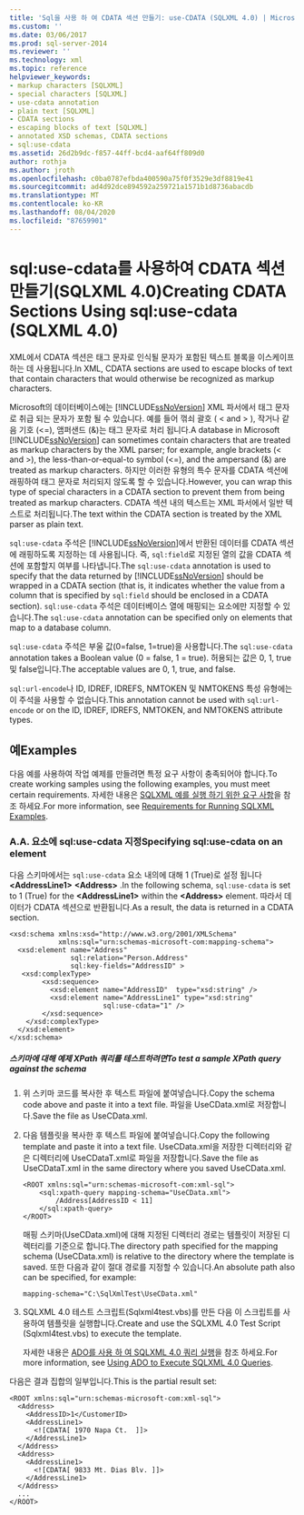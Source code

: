 ```yaml
---
title: 'Sql을 사용 하 여 CDATA 섹션 만들기: use-CDATA (SQLXML 4.0) | Microsoft Docs'
ms.custom: ''
ms.date: 03/06/2017
ms.prod: sql-server-2014
ms.reviewer: ''
ms.technology: xml
ms.topic: reference
helpviewer_keywords:
- markup characters [SQLXML]
- special characters [SQLXML]
- use-cdata annotation
- plain text [SQLXML]
- CDATA sections
- escaping blocks of text [SQLXML]
- annotated XSD schemas, CDATA sections
- sql:use-cdata
ms.assetid: 26d2b9dc-f857-44ff-bcd4-aaf64ff809d0
author: rothja
ms.author: jroth
ms.openlocfilehash: c0ba0787efbda400590a75f0f3529e3df8819e41
ms.sourcegitcommit: ad4d92dce894592a259721a1571b1d8736abacdb
ms.translationtype: MT
ms.contentlocale: ko-KR
ms.lasthandoff: 08/04/2020
ms.locfileid: "87659901"
---
```

# <a name="creating-cdata-sections-using-sqluse-cdata-sqlxml-40"></a><span data-ttu-id="30229-102">sql:use-cdata를 사용하여 CDATA 섹션 만들기(SQLXML 4.0)</span><span class="sxs-lookup"><span data-stu-id="30229-102">Creating CDATA Sections Using sql:use-cdata (SQLXML 4.0)</span></span>
  <span data-ttu-id="30229-103">XML에서 CDATA 섹션은 태그 문자로 인식될 문자가 포함된 텍스트 블록을 이스케이프하는 데 사용됩니다.</span><span class="sxs-lookup"><span data-stu-id="30229-103">In XML, CDATA sections are used to escape blocks of text that contain characters that would otherwise be recognized as markup characters.</span></span>  
  
 <span data-ttu-id="30229-104">Microsoft의 데이터베이스에는 [!INCLUDE[ssNoVersion](../../includes/ssnoversion-md.md)] XML 파서에서 태그 문자로 취급 되는 문자가 포함 될 수 있습니다. 예를 들어 꺾쇠 괄호 ( \< and > ), 작거나 같음 기호 (<=), 앰퍼샌드 (&)는 태그 문자로 처리 됩니다.</span><span class="sxs-lookup"><span data-stu-id="30229-104">A database in Microsoft [!INCLUDE[ssNoVersion](../../includes/ssnoversion-md.md)] can sometimes contain characters that are treated as markup characters by the XML parser; for example, angle brackets (\< and >), the less-than-or-equal-to symbol (<=), and the ampersand (&) are treated as markup characters.</span></span> <span data-ttu-id="30229-105">하지만 이러한 유형의 특수 문자를 CDATA 섹션에 래핑하여 태그 문자로 처리되지 않도록 할 수 있습니다.</span><span class="sxs-lookup"><span data-stu-id="30229-105">However, you can wrap this type of special characters in a CDATA section to prevent them from being treated as markup characters.</span></span> <span data-ttu-id="30229-106">CDATA 섹션 내의 텍스트는 XML 파서에서 일반 텍스트로 처리됩니다.</span><span class="sxs-lookup"><span data-stu-id="30229-106">The text within the CDATA section is treated by the XML parser as plain text.</span></span>  
  
 <span data-ttu-id="30229-107">`sql:use-cdata` 주석은 [!INCLUDE[ssNoVersion](../../includes/ssnoversion-md.md)]에서 반환된 데이터를 CDATA 섹션에 래핑하도록 지정하는 데 사용됩니다. 즉, `sql:field`로 지정된 열의 값을 CDATA 섹션에 포함할지 여부를 나타냅니다.</span><span class="sxs-lookup"><span data-stu-id="30229-107">The `sql:use-cdata` annotation is used to specify that the data returned by [!INCLUDE[ssNoVersion](../../includes/ssnoversion-md.md)] should be wrapped in a CDATA section (that is, it indicates whether the value from a column that is specified by `sql:field` should be enclosed in a CDATA section).</span></span> <span data-ttu-id="30229-108">`sql:use-cdata` 주석은 데이터베이스 열에 매핑되는 요소에만 지정할 수 있습니다.</span><span class="sxs-lookup"><span data-stu-id="30229-108">The `sql:use-cdata` annotation can be specified only on elements that map to a database column.</span></span>  
  
 <span data-ttu-id="30229-109">`sql:use-cdata` 주석은 부울 값(0=false, 1=true)을 사용합니다.</span><span class="sxs-lookup"><span data-stu-id="30229-109">The `sql:use-cdata` annotation takes a Boolean value (0 = false, 1 = true).</span></span> <span data-ttu-id="30229-110">허용되는 값은 0, 1, true 및 false입니다.</span><span class="sxs-lookup"><span data-stu-id="30229-110">The acceptable values are 0, 1, true, and false.</span></span>  
  
 <span data-ttu-id="30229-111">`sql:url-encode`나 ID, IDREF, IDREFS, NMTOKEN 및 NMTOKENS 특성 유형에는 이 주석을 사용할 수 없습니다.</span><span class="sxs-lookup"><span data-stu-id="30229-111">This annotation cannot be used with `sql:url-encode` or on the ID, IDREF, IDREFS, NMTOKEN, and NMTOKENS attribute types.</span></span>  
  
## <a name="examples"></a><span data-ttu-id="30229-112">예</span><span class="sxs-lookup"><span data-stu-id="30229-112">Examples</span></span>  
 <span data-ttu-id="30229-113">다음 예를 사용하여 작업 예제를 만들려면 특정 요구 사항이 충족되어야 합니다.</span><span class="sxs-lookup"><span data-stu-id="30229-113">To create working samples using the following examples, you must meet certain requirements.</span></span> <span data-ttu-id="30229-114">자세한 내용은 [SQLXML 예를 실행 하기 위한 요구 사항](../sqlxml/requirements-for-running-sqlxml-examples.md)을 참조 하세요.</span><span class="sxs-lookup"><span data-stu-id="30229-114">For more information, see [Requirements for Running SQLXML Examples](../sqlxml/requirements-for-running-sqlxml-examples.md).</span></span>  
  
### <a name="a-specifying-sqluse-cdata-on-an-element"></a><span data-ttu-id="30229-115">A.</span><span class="sxs-lookup"><span data-stu-id="30229-115">A.</span></span> <span data-ttu-id="30229-116">요소에 sql:use-cdata 지정</span><span class="sxs-lookup"><span data-stu-id="30229-116">Specifying sql:use-cdata on an element</span></span>  
 <span data-ttu-id="30229-117">다음 스키마에서는 `sql:use-cdata` 요소 내의에 대해 1 (True)로 설정 됩니다 **\<AddressLine1>** **\<Address>** .</span><span class="sxs-lookup"><span data-stu-id="30229-117">In the following schema, `sql:use-cdata` is set to 1 (True) for the **\<AddressLine1>** within the **\<Address>** element.</span></span> <span data-ttu-id="30229-118">따라서 데이터가 CDATA 섹션으로 반환됩니다.</span><span class="sxs-lookup"><span data-stu-id="30229-118">As a result, the data is returned in a CDATA section.</span></span>  
  
```  
<xsd:schema xmlns:xsd="http://www.w3.org/2001/XMLSchema"  
            xmlns:sql="urn:schemas-microsoft-com:mapping-schema">  
  <xsd:element name="Address"   
               sql:relation="Person.Address"   
               sql:key-fields="AddressID" >  
   <xsd:complexType>  
        <xsd:sequence>  
          <xsd:element name="AddressID"  type="xsd:string" />  
          <xsd:element name="AddressLine1" type="xsd:string"   
                       sql:use-cdata="1" />  
        </xsd:sequence>  
    </xsd:complexType>  
  </xsd:element>  
</xsd:schema>  
```  
  
##### <a name="to-test-a-sample-xpath-query-against-the-schema"></a><span data-ttu-id="30229-119">스키마에 대해 예제 XPath 쿼리를 테스트하려면</span><span class="sxs-lookup"><span data-stu-id="30229-119">To test a sample XPath query against the schema</span></span>  
  
1.  <span data-ttu-id="30229-120">위 스키마 코드를 복사한 후 텍스트 파일에 붙여넣습니다.</span><span class="sxs-lookup"><span data-stu-id="30229-120">Copy the schema code above and paste it into a text file.</span></span> <span data-ttu-id="30229-121">파일을 UseCData.xml로 저장합니다.</span><span class="sxs-lookup"><span data-stu-id="30229-121">Save the file as UseCData.xml.</span></span>  
  
2.  <span data-ttu-id="30229-122">다음 템플릿을 복사한 후 텍스트 파일에 붙여넣습니다.</span><span class="sxs-lookup"><span data-stu-id="30229-122">Copy the following template and paste it into a text file.</span></span> <span data-ttu-id="30229-123">UseCData.xml을 저장한 디렉터리와 같은 디렉터리에 UseCDataT.xml로 파일을 저장합니다.</span><span class="sxs-lookup"><span data-stu-id="30229-123">Save the file as UseCDataT.xml in the same directory where you saved UseCData.xml.</span></span>  
  
    ```  
    <ROOT xmlns:sql="urn:schemas-microsoft-com:xml-sql">  
        <sql:xpath-query mapping-schema="UseCData.xml">  
            /Address[AddressID < 11]  
        </sql:xpath-query>  
    </ROOT>  
    ```  
  
     <span data-ttu-id="30229-124">매핑 스키마(UseCData.xml)에 대해 지정된 디렉터리 경로는 템플릿이 저장된 디렉터리를 기준으로 합니다.</span><span class="sxs-lookup"><span data-stu-id="30229-124">The directory path specified for the mapping schema (UseCData.xml) is relative to the directory where the template is saved.</span></span> <span data-ttu-id="30229-125">또한 다음과 같이 절대 경로를 지정할 수 있습니다.</span><span class="sxs-lookup"><span data-stu-id="30229-125">An absolute path also can be specified, for example:</span></span>  
  
    ```  
    mapping-schema="C:\SqlXmlTest\UseCData.xml"  
    ```  
  
3.  <span data-ttu-id="30229-126">SQLXML 4.0 테스트 스크립트(Sqlxml4test.vbs)를 만든 다음 이 스크립트를 사용하여 템플릿을 실행합니다.</span><span class="sxs-lookup"><span data-stu-id="30229-126">Create and use the SQLXML 4.0 Test Script (Sqlxml4test.vbs) to execute the template.</span></span>  
  
     <span data-ttu-id="30229-127">자세한 내용은 [ADO를 사용 하 여 SQLXML 4.0 쿼리 실행](../sqlxml/using-ado-to-execute-sqlxml-4-0-queries.md)을 참조 하세요.</span><span class="sxs-lookup"><span data-stu-id="30229-127">For more information, see [Using ADO to Execute SQLXML 4.0 Queries](../sqlxml/using-ado-to-execute-sqlxml-4-0-queries.md).</span></span>  
  
 <span data-ttu-id="30229-128">다음은 결과 집합의 일부입니다.</span><span class="sxs-lookup"><span data-stu-id="30229-128">This is the partial result set:</span></span>  
  
```  
<ROOT xmlns:sql="urn:schemas-microsoft-com:xml-sql">   
  <Address>   
    <AddressID>1</CustomerID>   
    <AddressLine1>   
      <![CDATA[ 1970 Napa Ct.  ]]>   
    </AddressLine1>   
  </Address>  
  <Address>  
    <AddressLine1>   
      <![CDATA[ 9833 Mt. Dias Blv. ]]>   
    </AddressLine1>   
  </Address>  
  ...  
</ROOT>  
```  
  
  
